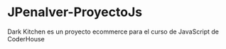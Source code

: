 # JPenalver-ProyectoJs
Dark Kitchen es un proyecto ecommerce para el curso de JavaScript de CoderHouse
